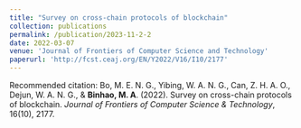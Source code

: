 ```yaml
---
title: "Survey on cross-chain protocols of blockchain"
collection: publications
permalink: /publication/2023-11-2-2
date: 2022-03-07
venue: 'Journal of Frontiers of Computer Science and Technology'
paperurl: 'http://fcst.ceaj.org/EN/Y2022/V16/I10/2177'
---
```


Recommended citation: Bo, M. E. N. G., Yibing, W. A. N. G., Can, Z. H. A. O., Dejun, W. A. N. G., & **Binhao, M. A**. (2022). Survey on cross-chain protocols of blockchain. *Journal of Frontiers of Computer Science & Technology*, 16(10), 2177.




